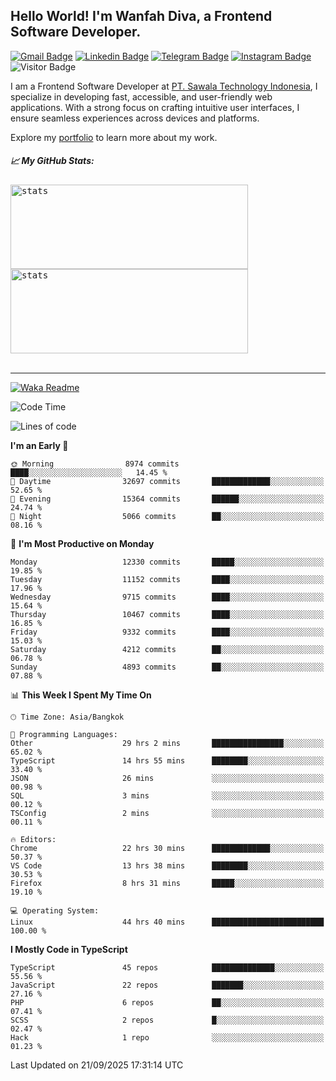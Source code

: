 ## Hello World! I'm Wanfah Diva, a Frontend Software Developer.

[![Gmail Badge](https://img.shields.io/badge/-Gmail-white?style=plastic&logo=Gmail&link=mailto:aditputrafirmansyah@gmail.com)](mailto:wanfahdivaa@gmail.com)
[![Linkedin Badge](https://img.shields.io/badge/-LinkedIn-blue?style=plastic&logo=Linkedin&link=https://www.linkedin.com/in/aditputrafirmansyah/)](https://www.linkedin.com/in/wanfahdiva/)
[![Telegram Badge](https://img.shields.io/badge/-Telegram-blue?style=plastic&logo=telegram&link=https://t.me/Adithya_13)](https://t.me/wanfahdiva)
[![Instagram Badge](https://img.shields.io/badge/-Instagram-white?style=plastic&logo=instagram&link=https://www.instagram.com/adithya_firmansyahputra/)](https://www.instagram.com/wnfhdva/)
![Visitor Badge](https://visitor-badge.laobi.icu/badge?page_id=wanfahdiva.wanfahdiva)

<p>
I am a Frontend Software Developer at <a href="https://sawala.tech" target="_blank">PT. Sawala Technology Indonesia</a>, I specialize in developing fast, accessible, and user-friendly web applications. With a strong focus on crafting intuitive user interfaces, I ensure seamless experiences across devices and platforms.

Explore my <a href="http://wanfahdiva-com.vercel.app/" target="_blank">portfolio</a> to learn more about my work.
</p>

<h5 align="left">
  
📈 **My GitHub Stats:**

</h5>

<div align="left">
<kbd>
  <img height="135em" width="380em" alt="stats" src="https://github-readme-stats-salesp07.vercel.app/api?username=wanfahdiva&count_private=true&show_icons=true&theme=react&rank_icon=github&border_radius=10&hide_title=true"></kbd>
</kbd>
<kbd>
    <img height="135em" width="380em" alt="stats" src="https://github-readme-activity-graph.vercel.app/graph?username=wanfahdiva&theme=react&hide_title=true"></kbd>
</div>

<br />

---

[![Waka Readme](https://github.com/wanfahdiva/wanfahdiva/actions/workflows/waka.yml/badge.svg)](https://github.com/wanfahdiva/wanfahdiva/actions/workflows/waka.yml)

<!--START_SECTION:waka-->
![Code Time](http://img.shields.io/badge/Code%20Time-2%2C501%20hrs%2046%20mins-blue)

![Lines of code](https://img.shields.io/badge/From%20Hello%20World%20I%27ve%20Written-22.6%20million%20lines%20of%20code-blue)

**I'm an Early 🐤** 

```text
🌞 Morning                8974 commits        ████░░░░░░░░░░░░░░░░░░░░░   14.45 % 
🌆 Daytime                32697 commits       █████████████░░░░░░░░░░░░   52.65 % 
🌃 Evening                15364 commits       ██████░░░░░░░░░░░░░░░░░░░   24.74 % 
🌙 Night                  5066 commits        ██░░░░░░░░░░░░░░░░░░░░░░░   08.16 % 
```
📅 **I'm Most Productive on Monday** 

```text
Monday                   12330 commits       █████░░░░░░░░░░░░░░░░░░░░   19.85 % 
Tuesday                  11152 commits       ████░░░░░░░░░░░░░░░░░░░░░   17.96 % 
Wednesday                9715 commits        ████░░░░░░░░░░░░░░░░░░░░░   15.64 % 
Thursday                 10467 commits       ████░░░░░░░░░░░░░░░░░░░░░   16.85 % 
Friday                   9332 commits        ████░░░░░░░░░░░░░░░░░░░░░   15.03 % 
Saturday                 4212 commits        ██░░░░░░░░░░░░░░░░░░░░░░░   06.78 % 
Sunday                   4893 commits        ██░░░░░░░░░░░░░░░░░░░░░░░   07.88 % 
```


📊 **This Week I Spent My Time On** 

```text
🕑︎ Time Zone: Asia/Bangkok

💬 Programming Languages: 
Other                    29 hrs 2 mins       ████████████████░░░░░░░░░   65.02 % 
TypeScript               14 hrs 55 mins      ████████░░░░░░░░░░░░░░░░░   33.40 % 
JSON                     26 mins             ░░░░░░░░░░░░░░░░░░░░░░░░░   00.98 % 
SQL                      3 mins              ░░░░░░░░░░░░░░░░░░░░░░░░░   00.12 % 
TSConfig                 2 mins              ░░░░░░░░░░░░░░░░░░░░░░░░░   00.11 % 

🔥 Editors: 
Chrome                   22 hrs 30 mins      █████████████░░░░░░░░░░░░   50.37 % 
VS Code                  13 hrs 38 mins      ████████░░░░░░░░░░░░░░░░░   30.53 % 
Firefox                  8 hrs 31 mins       █████░░░░░░░░░░░░░░░░░░░░   19.10 % 

💻 Operating System: 
Linux                    44 hrs 40 mins      █████████████████████████   100.00 % 
```

**I Mostly Code in TypeScript** 

```text
TypeScript               45 repos            ██████████████░░░░░░░░░░░   55.56 % 
JavaScript               22 repos            ███████░░░░░░░░░░░░░░░░░░   27.16 % 
PHP                      6 repos             ██░░░░░░░░░░░░░░░░░░░░░░░   07.41 % 
SCSS                     2 repos             █░░░░░░░░░░░░░░░░░░░░░░░░   02.47 % 
Hack                     1 repo              ░░░░░░░░░░░░░░░░░░░░░░░░░   01.23 % 
```




 Last Updated on 21/09/2025 17:31:14 UTC
<!--END_SECTION:waka-->
